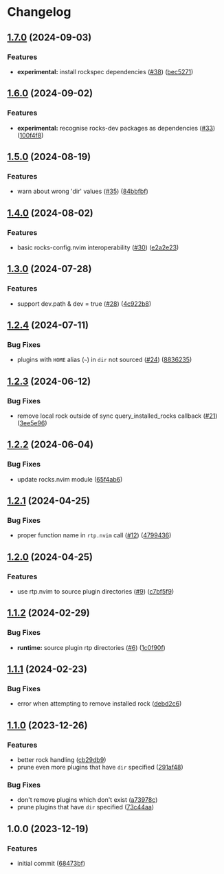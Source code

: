 # Changelog

## [1.7.0](https://github.com/nvim-neorocks/rocks-dev.nvim/compare/v1.6.0...v1.7.0) (2024-09-03)


### Features

* **experimental:** install rockspec dependencies ([#38](https://github.com/nvim-neorocks/rocks-dev.nvim/issues/38)) ([bec5271](https://github.com/nvim-neorocks/rocks-dev.nvim/commit/bec5271a21a84e2bfcd9a3ab5fad763f2e653053))

## [1.6.0](https://github.com/nvim-neorocks/rocks-dev.nvim/compare/v1.5.0...v1.6.0) (2024-09-02)


### Features

* **experimental:** recognise rocks-dev packages as dependencies ([#33](https://github.com/nvim-neorocks/rocks-dev.nvim/issues/33)) ([100f4f8](https://github.com/nvim-neorocks/rocks-dev.nvim/commit/100f4f83c82463db52e6dcbb2b210f2c29308a11))

## [1.5.0](https://github.com/nvim-neorocks/rocks-dev.nvim/compare/v1.4.0...v1.5.0) (2024-08-19)


### Features

* warn about wrong 'dir' values ([#35](https://github.com/nvim-neorocks/rocks-dev.nvim/issues/35)) ([84bbfbf](https://github.com/nvim-neorocks/rocks-dev.nvim/commit/84bbfbf51cee3cbdeeea5444b6a95908d56473e3))

## [1.4.0](https://github.com/nvim-neorocks/rocks-dev.nvim/compare/v1.3.0...v1.4.0) (2024-08-02)


### Features

* basic rocks-config.nvim interoperability ([#30](https://github.com/nvim-neorocks/rocks-dev.nvim/issues/30)) ([e2a2e23](https://github.com/nvim-neorocks/rocks-dev.nvim/commit/e2a2e23befd4ef433942d8367726b2f68863039a))

## [1.3.0](https://github.com/nvim-neorocks/rocks-dev.nvim/compare/v1.2.4...v1.3.0) (2024-07-28)


### Features

* support dev.path & dev = true ([#28](https://github.com/nvim-neorocks/rocks-dev.nvim/issues/28)) ([4c922b8](https://github.com/nvim-neorocks/rocks-dev.nvim/commit/4c922b81b677048e36f2837cd30edceaf5b7cb49))

## [1.2.4](https://github.com/nvim-neorocks/rocks-dev.nvim/compare/v1.2.3...v1.2.4) (2024-07-11)


### Bug Fixes

* plugins with `HOME` alias (`~`) in `dir` not sourced ([#24](https://github.com/nvim-neorocks/rocks-dev.nvim/issues/24)) ([8836235](https://github.com/nvim-neorocks/rocks-dev.nvim/commit/88362352a0e0e4ff3bfddf84cbac2b256485674c))

## [1.2.3](https://github.com/nvim-neorocks/rocks-dev.nvim/compare/v1.2.2...v1.2.3) (2024-06-12)


### Bug Fixes

* remove local rock outside of sync query_installed_rocks callback ([#21](https://github.com/nvim-neorocks/rocks-dev.nvim/issues/21)) ([3ee5e96](https://github.com/nvim-neorocks/rocks-dev.nvim/commit/3ee5e96d40c52bff4432a8cfcdbce61a1135bdd1))

## [1.2.2](https://github.com/nvim-neorocks/rocks-dev.nvim/compare/v1.2.1...v1.2.2) (2024-06-04)


### Bug Fixes

* update rocks.nvim module ([65f4ab6](https://github.com/nvim-neorocks/rocks-dev.nvim/commit/65f4ab611925990e98fc1d8a3c46a198ce4d8e16))

## [1.2.1](https://github.com/nvim-neorocks/rocks-dev.nvim/compare/v1.2.0...v1.2.1) (2024-04-25)


### Bug Fixes

* proper function name in `rtp.nvim` call ([#12](https://github.com/nvim-neorocks/rocks-dev.nvim/issues/12)) ([4799436](https://github.com/nvim-neorocks/rocks-dev.nvim/commit/4799436f301b1cd38842ef2f4c84532299627cc0))

## [1.2.0](https://github.com/nvim-neorocks/rocks-dev.nvim/compare/v1.1.2...v1.2.0) (2024-04-25)


### Features

* use rtp.nvim to source plugin directories ([#9](https://github.com/nvim-neorocks/rocks-dev.nvim/issues/9)) ([c7bf5f9](https://github.com/nvim-neorocks/rocks-dev.nvim/commit/c7bf5f916e9adab3c1e53eb5e6a6a15612e4ed7c))

## [1.1.2](https://github.com/nvim-neorocks/rocks-dev.nvim/compare/v1.1.1...v1.1.2) (2024-02-29)


### Bug Fixes

* **runtime:** source plugin rtp directories ([#6](https://github.com/nvim-neorocks/rocks-dev.nvim/issues/6)) ([1c0f90f](https://github.com/nvim-neorocks/rocks-dev.nvim/commit/1c0f90f51704126a4f8dc3dc9e48b60282307101))

## [1.1.1](https://github.com/nvim-neorocks/rocks-dev.nvim/compare/v1.1.0...v1.1.1) (2024-02-23)


### Bug Fixes

* error when attempting to remove installed rock ([debd2c6](https://github.com/nvim-neorocks/rocks-dev.nvim/commit/debd2c684af22294ae72c68aaaf29fa05f36ae31))

## [1.1.0](https://github.com/nvim-neorocks/rocks-dev.nvim/compare/v1.0.0...v1.1.0) (2023-12-26)


### Features

* better rock handling ([cb29db9](https://github.com/nvim-neorocks/rocks-dev.nvim/commit/cb29db92497b755733c644b91f53848f43cb169e))
* prune even more plugins that have `dir` specified ([291af48](https://github.com/nvim-neorocks/rocks-dev.nvim/commit/291af48243b728cbf7aac04d21aef3c9c5d7acd5))


### Bug Fixes

* don't remove plugins which don't exist ([a73978c](https://github.com/nvim-neorocks/rocks-dev.nvim/commit/a73978c8daadf3a92ecef5acd5477f9758e2936f))
* prune plugins that have `dir` specified ([73c44aa](https://github.com/nvim-neorocks/rocks-dev.nvim/commit/73c44aa0cc0254e3986c9f1eb96c52dc216f1316))

## 1.0.0 (2023-12-19)


### Features

* initial commit ([68473bf](https://github.com/nvim-neorocks/rocks-dev.nvim/commit/68473bfc1a4ce1710271a710fed30ce70f04d4e9))
